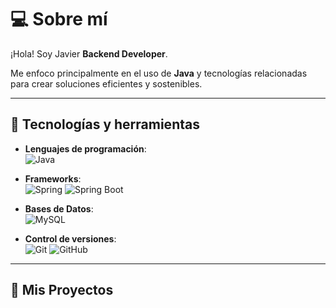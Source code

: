 # 💻 Sobre mí

¡Hola! Soy Javier **Backend Developer**. 

Me enfoco principalmente en el uso de **Java** y tecnologías relacionadas para crear soluciones eficientes y sostenibles.

---

## 🔧 Tecnologías y herramientas

- **Lenguajes de programación**:  
  ![Java](https://img.shields.io/badge/Java-ED8B00?style=for-the-badge&logo=java&logoColor=white)  
- **Frameworks**:  
  ![Spring](https://img.shields.io/badge/Spring-6DB33F?style=for-the-badge&logo=spring&logoColor=white)    ![Spring Boot](https://img.shields.io/badge/Spring_Boot-6DB33F?style=for-the-badge&logo=spring-boot&logoColor=white)  

- **Bases de Datos**:  
  ![MySQL](https://img.shields.io/badge/MySQL-005C84?style=for-the-badge&logo=mysql&logoColor=white)  
- **Control de versiones**:  
  ![Git](https://img.shields.io/badge/Git-F05032?style=for-the-badge&logo=git&logoColor=white)    ![GitHub](https://img.shields.io/badge/GitHub-181717?style=for-the-badge&logo=github&logoColor=white)  


---

## 🚀 Mis Proyectos

